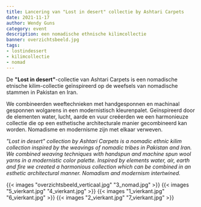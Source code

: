 ```yaml
---
title: Lancering van "Lost in desert" collectie by Ashtari Carpets
date: 2021-11-17
author: Wendy Guns
category: event
description: een nomadische ethnische kilimcollectie
banner: overzichtsbeeld.jpg
tags:
- lostindessert
- kilimcollectie
- nomad
---
```


De **"Lost in desert"**-collectie van Ashtari Carpets is een nomadische etnische kilim-collectie geïnspireerd op de weefsels van nomadische stammen in Pakistan en Iran. 

<!--more-->

We combineerden weeftechnieken met handgesponnen en machinaal gesponnen wolgarens in een modernistisch kleurenpalet. Geïnspireerd door de elementen water, lucht, aarde en vuur creëerden we een harmonieuze collectie die op een esthetische architecturale manier gecombineerd kan worden. Nomadisme en modernisme zijn met elkaar verweven.

*"Lost in desert" collection by Ashtari Carpets is a nomadic ethnic kilim collection inspired by the weavings of nomadic tribes in Pakistan and Iran. We combined weaving techniques with handspun and machine spun wool yarns in a modernistic color palette.  Inspired by elements water, air, earth and fire we created a harmonious collection which can be combined in an esthetic architectural manner. Nomadism and modernism intertwined.*

{{< images "overzichtsbeeld_verticaal.jpg" "3_nomad.jpg" >}}
{{< images "5_vierkant.jpg" "4_vierkant.jpg" >}}
{{< images "1_vierkant.jpg" "6_vierkant.jpg" >}}
{{< images "2_vierkant.jpg" "7_vierkant.jpg" >}}
